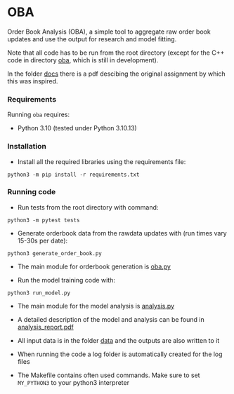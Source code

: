 OBA
====

Order Book Analysis (OBA), a simple tool to aggregate raw order book updates and use the
output for research and model fitting.

Note that all code has to be run from the root directory (except for the C++ code in directory [oba](oba), which is still in development).

In the folder [docs](docs) there is a pdf descibing the original assignment by which this was
inspired.

### Requirements

Running `oba` requires:

* Python 3.10 (tested under Python 3.10.13)

### Installation
* Install all the required libraries using the requirements file:
```console
python3 -m pip install -r requirements.txt
```

### Running code
* Run tests from the root directory with command:
```console
python3 -m pytest tests
```

* Generate orderbook data from the rawdata updates with (run times vary 15-30s per date):
```console
python3 generate_order_book.py 
```
* The main module for orderbook generation is [oba.py](oba/oba.py) 

* Run the model training code with:
```console
python3 run_model.py 
```
* The main module for the model analysis is [analysis.py](oba/analysis.py) 

* A detailed description of the model and analysis can be found in [analysis_report.pdf](docs/analysis_report.pdf)

* All input data is in the folder [data](data) and the outputs are also written to it

* When running the code a log folder is automatically created for the log files

* The Makefile contains often used commands. Make sure to set ```MY_PYTHON3``` to your python3
interpreter
